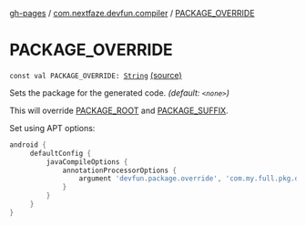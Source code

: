 [gh-pages](../index.md) / [com.nextfaze.devfun.compiler](index.md) / [PACKAGE_OVERRIDE](.)

# PACKAGE_OVERRIDE

`const val PACKAGE_OVERRIDE: `[`String`](https://kotlinlang.org/api/latest/jvm/stdlib/kotlin/-string/index.html) [(source)](https://github.com/NextFaze/dev-fun/tree/master/devfun-compiler/src/main/java/com/nextfaze/devfun/compiler/Compiler.kt#L205)

Sets the package for the generated code. *(default: `<none>`)*

This will override [PACKAGE_ROOT](-p-a-c-k-a-g-e_-r-o-o-t.md) and [PACKAGE_SUFFIX](-p-a-c-k-a-g-e_-s-u-f-f-i-x.md).

Set using APT options:

``` gradle
android {
     defaultConfig {
         javaCompileOptions {
             annotationProcessorOptions {
                 argument 'devfun.package.override', 'com.my.full.pkg.devfun.generated'
             }
         }
     }
}
```

